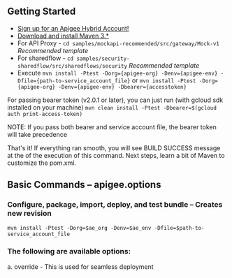 ## Getting Started
- [Sign up for an Apigee Hybrid Account!](https://apigee.google.com)
- [Download and install Maven 3.*](http://maven.apache.org/download.cgi)
- For API Proxy - ```cd samples/mockapi-recommended/src/gateway/Mock-v1``` *Recommended template*
- For sharedflow - ```cd samples/security-sharedflow/src/sharedflows/security``` *Recommended template*
- Execute ```mvn install -Ptest -Dorg={apigee-org} -Denv={apigee-env} -Dfile={path-to-service_account_file}```
	or
	```mvn install -Ptest -Dorg={apigee-org} -Denv={apigee-env} -Dbearer={accesstoken}```
	
For passing bearer token (v2.0.1 or later), you can just run (with gcloud sdk installed on your machine)
`mvn clean install -Ptest -Dbearer=$(gcloud auth print-access-token)`

NOTE: If you pass both bearer and service account file, the bearer token will take precedence

That's it! If everything ran smooth, you will see BUILD SUCCESS message at the of the execution of this command. Next steps, learn a bit of Maven to customize the pom.xml.

## Basic Commands – apigee.options

### Configure, package, import, deploy, and test bundle – Creates new revision

`mvn install -Ptest -Dorg=$ae_org -Denv=$ae_env -Dfile=$path-to-service_account_file`

### The following are available options:
a. override - This is used for seamless deployment
